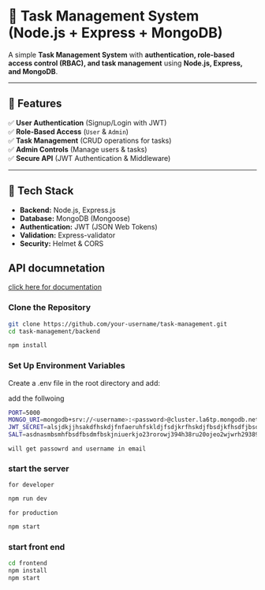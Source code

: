 # 📝 Task Management System (Node.js + Express + MongoDB)

A simple **Task Management System** with **authentication, role-based access control (RBAC), and task management** using **Node.js, Express, and MongoDB**.

---

## 🚀 Features
✅ **User Authentication** (Signup/Login with JWT)  
✅ **Role-Based Access** (`User` & `Admin`)  
✅ **Task Management** (CRUD operations for tasks)  
✅ **Admin Controls** (Manage users & tasks)  
✅ **Secure API** (JWT Authentication & Middleware)  

---

## 📌 Tech Stack
- **Backend:** Node.js, Express.js  
- **Database:** MongoDB (Mongoose)  
- **Authentication:** JWT (JSON Web Tokens)  
- **Validation:** Express-validator  
- **Security:** Helmet & CORS  

## API documnetation 
[click here for documentation](https://documenter.getpostman.com/view/39184469/2sAYXBFyxL)


### **Clone the Repository**
```sh
git clone https://github.com/your-username/task-management.git
cd task-management/backend
```

```sh
npm install
```



### **Set Up Environment Variables**
Create a .env file in the root directory and add:

add the follwoing 
```sh
PORT=5000
MONGO_URI=mongodb+srv://<username>:<password>@cluster.la6tp.mongodb.net/
JWT_SECRET=alsjdkjjhsakdfhskdjfnfaeruhfskldjfsdjkrfhskdjfbsdjkfhsdfjbsdfk
SALT=asdnasmbsmhfbsdfbsdmfbskjniuerkjo23rorowj394h38ru20ojeo2wjwrh29389jqwoijdwoe
```

``
will get passowrd and username in email
``

### **start the server**
`for developer`
```sh
npm run dev
```

`for production`

```sh
npm start
```

### **start front end**
```sh
cd frontend
npm install
npm start
```

